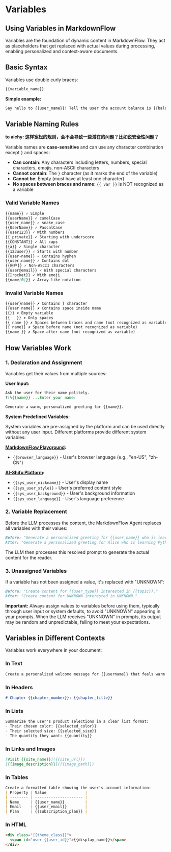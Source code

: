 # Variables

## Using Variables in MarkdownFlow

Variables are the foundation of dynamic content in MarkdownFlow. They act as placeholders that get replaced with actual values during processing, enabling personalized and context-aware documents.

## Basic Syntax

Variables use double curly braces:

```markdown
{{variable_name}}
```

**Simple example:**

```markdown
Say hello to {{user_name}}! Tell the user the account balance is {{balance}}.
```

## Variable Naming Rules

**to aichy: 这样宽松的规则，会不会导致一些潜在的问题？比如说安全性问题？**

Variable names are **case-sensitive** and can use any character combination except `}` and spaces:

- **Can contain**: Any characters including letters, numbers, special characters, emojis, non-ASCII characters
- **Cannot contain**: The `}` character (as it marks the end of the variable)
- **Cannot be**: Empty (must have at least one character)
- **No spaces between braces and name**: `{{ var }}` is NOT recognized as a variable

### Valid Variable Names

```markdown
{{name}} ✓ Simple
{{userName}} ✓ camelCase
{{user_name}} ✓ snake_case
{{UserName}} ✓ PascalCase
{{user123}} ✓ With numbers
{{_private}} ✓ Starting with underscore
{{CONSTANT}} ✓ All caps
{{a}} ✓ Single character
{{123user}} ✓ Starts with number
{{user-name}} ✓ Contains hyphen
{{user.name}} ✓ Contains dot
{{用户}} ✓ Non-ASCII characters
{{user@email}} ✓ With special characters
{{🚀rocket}} ✓ With emoji
{{name[0]}} ✓ Array-like notation
```

### Invalid Variable Names

```markdown
{{user}name}} ✗ Contains } character
{{user name}} ✗ Contains space inside name
{{}} ✗ Empty variable
{{   }} ✗ Only spaces
{{ name }} ✗ Spaces between braces and name (not recognized as variable)
{{ name}} ✗ Space before name (not recognized as variable)
{{name }} ✗ Space after name (not recognized as variable)
```

## How Variables Work

### 1. Declaration and Assignment

Variables get their values from multiple sources:

**User Input:**

```markdown
Ask the user for their name politely.
?[%{{name}} ...Enter your name]

Generate a warm, personalized greeting for {{name}}.
```

**System Predefined Variables:**

System variables are pre-assigned by the platform and can be used directly without any user input. Different platforms provide different system variables:

**[MarkdownFlow Playground](https://play.mdflow.run):**

- `{{browser_language}}` - User's browser language (e.g., "en-US", "zh-CN")

**[AI-Shifu Platform](https://ai-shifu.com):**

- `{{sys_user_nickname}}` - User's display name
- `{{sys_user_style}}` - User's preferred content style
- `{{sys_user_background}}` - User's background information
- `{{sys_user_language}}` - User's language preference

### 2. Variable Replacement

Before the LLM processes the content, the MarkdownFlow Agent replaces all variables with their values:

```markdown
Before: "Generate a personalized greeting for {{user_name}} who is learning {{topic}} at {{level}} level."
After: "Generate a personalized greeting for Alice who is learning Python at beginner level."
```

The LLM then processes this resolved prompt to generate the actual content for the reader.

### 3. Unassigned Variables

If a variable has not been assigned a value, it's replaced with "UNKNOWN":

```markdown
Before: "Create content for {{user_type}} interested in {{topic}}."
After: "Create content for UNKNOWN interested in UNKNOWN."
```

**Important:** Always assign values to variables before using them, typically through user input or system defaults, to avoid "UNKNOWN" appearing in your prompts. When the LLM receives "UNKNOWN" in prompts, its output may be random and unpredictable, failing to meet your expectations.

## Variables in Different Contexts

Variables work everywhere in your document:

### In Text

```markdown
Create a personalized welcome message for {{username}} that feels warm and familiar.
```

### In Headers

```markdown
# Chapter {{chapter_number}}: {{chapter_title}}
```

### In Lists

```markdown
Summarize the user's product selections in a clear list format:
- Their chosen color: {{selected_color}}
- Their selected size: {{selected_size}}  
- The quantity they want: {{quantity}}
```

### In Links and Images

```markdown
[Visit {{site_name}}]({{site_url}})
[{{image_description}}]({{image_path}})
```

### In Tables

```markdown
Create a formatted table showing the user's account information:
| Property | Value                 |
| -------- | --------------------- |
| Name     | {{user_name}}         |
| Email    | {{user_email}}        |
| Plan     | {{subscription_plan}} |
```

### In HTML

```html
<div class="{{theme_class}}">
  <span id="user-{{user_id}}">{{display_name}}</span>
</div>
```
